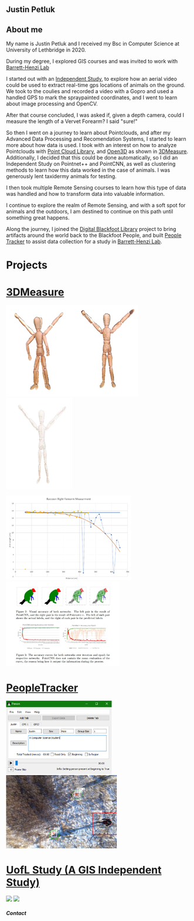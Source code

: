 ## Justin Petluk

## About me

My name is Justin Petluk and I received my Bsc in Computer Science at University of Lethbridge in 2020.

During my degree, I explored GIS courses and was invited to work with [Barrett-Henzi Lab](https://banzilab.github.io/people.html)

I started out with an [Independent Study](https://github.com/hobbitsyfeet/UofLStudy), to explore how an aerial video could be used to extract real-time gps locations of animals on the ground. We took to the coulies and recorded a video with a Gopro and used a handled GPS to mark the spraypainted coordinates, and I went to learn about image processing and OpenCV.

After that course concluded, I was asked if, given a depth camera, could I measure the length of a Vervet Forearm? I said "sure!"

So then I went on a journey to learn about Pointclouds, and after my Advanced Data Processing and Recomendation Systems, I started to learn more about how data is used. I took with an interest on how to analyze Pointclouds with [Point Cloud Library](https://pointclouds.org/), and [Open3D](http://www.open3d.org/) as shown in [3DMeasure](https://github.com/hobbitsyfeet/3DMeasure). Additionally, I decided that this could be done automatically, so I did an Independent Study on Pointnet++ and PointCNN, as well as clustering methods to learn how this data worked in the case of animals. I was generously lent taxidermy animals for testing.

I then took multiple Remote Sensing courses to learn how this type of data was handled and how to transform data into valuable information.

I continue to explore the realm of Remote Sensing, and with a soft spot for animals and the outdoors, I am destined to continue on this path until something great happens.

Along the journey, I joined the [Digital Blackfoot Library](https://blackfoot3d.github.io/webviewer-v1/) project to bring artifacts around the world back to the Blackfoot People, and built [People Tracker](https://github.com/hobbitsyfeet/PeopleTracker) to assist data collection for a study in [Barrett-Henzi Lab](https://banzilab.github.io/people.html).

# Projects

# [3DMeasure](https://github.com/hobbitsyfeet/3DMeasure)
<img src="https://raw.githubusercontent.com/hobbitsyfeet/3DMeasure/master/docs/photos/Source_Target.jpg" height="250" width="180"/><img src="https://raw.githubusercontent.com/hobbitsyfeet/3DMeasure/master/docs/photos/Target_Result.jpg" height="250" width="180"/> <img src="https://raw.githubusercontent.com/hobbitsyfeet/3DMeasure/master/docs/photos/Target_Result_PCA.jpg" height="250" width="180"/> 

<img src="https://raw.githubusercontent.com/hobbitsyfeet/3DMeasure/master/docs/DepthCameras/Distance(Kinect).PNG" height="231"/><img src="https://raw.githubusercontent.com/hobbitsyfeet/3DMeasure/master/docs/Reports/Figures/Network_Preds.jpg" height="231"/> 


# [PeopleTracker](https://github.com/hobbitsyfeet/PeopleTracker)
<img src="images/PeopleTracker_UI.png" height="200"/> <img src="images\PeopleTracker_Video.png" height="200"/> 

# [UofL Study (A GIS Independent Study)](https://github.com/hobbitsyfeet/UofLStudy)

<img src="https://raw.githubusercontent.com/hobbitsyfeet/UofLStudy/master/docs/Processing/Selected_Contours.PNG" height="231"/> <img src="https://raw.githubusercontent.com/hobbitsyfeet/UofLStudy/master/docs/Processing/Find_GPS2.PNG" height="231"/> 


##### Contact
